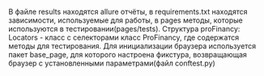 В файле results находятся allure отчёты, в requirements.txt находятся зависимости, используемые для работы, в pages методы, которые используются в тестировании(pages/tests). 
Структура proFinancy:
  Locators - класс с селекторами
  класс ProFinancy, где содержатся методы для тестирования. Для инициализации браузера используется пакет base_page, для которого настроена фикстура, возвращающая браузер с установленными параметрами(файл conftest.py)
